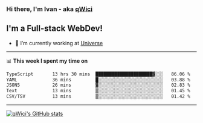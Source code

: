 ### Hi there, I'm Ivan - aka [qWici][website]

## I'm a Full-stack WebDev!
- 🔭 I’m currently working at [Universe][universe]

---

📊 **This week I spent my time on**
<!--START_SECTION:waka-->

```txt
TypeScript       13 hrs 30 mins  █████████████████████▓░░░   86.06 %
YAML             36 mins         █░░░░░░░░░░░░░░░░░░░░░░░░   03.88 %
JSON5            26 mins         ▓░░░░░░░░░░░░░░░░░░░░░░░░   02.83 %
Text             13 mins         ▒░░░░░░░░░░░░░░░░░░░░░░░░   01.45 %
CSV/TSV          13 mins         ▒░░░░░░░░░░░░░░░░░░░░░░░░   01.42 %
```

<!--END_SECTION:waka-->

---

[![qWici's GitHub stats](https://github-readme-stats.vercel.app/api?username=qWici)](https://github.com/qWici/github-readme-stats)

[website]: https://devkucher.com
[twitter]: https://twitter.com/KucherDev
[linkedin]: https://www.linkedin.com/in/ivankucher
[universe]: https://universeapps.limited
